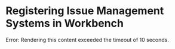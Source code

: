# Registering Issue Management Systems in Workbench

Error: Rendering this content exceeded the timeout of 10 seconds.
